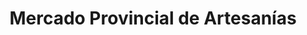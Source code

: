 ---
title: "Mercado Provincial de Artesanías"
url: /parana/mercado-provincial-de-artesanias/
shop: Basteln
---